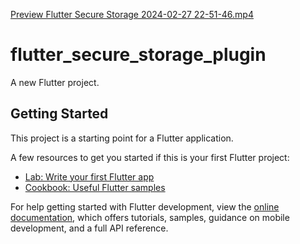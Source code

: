 [Preview Flutter Secure Storage 2024-02-27 22-51-46.mp4](Preview%20Flutter%20Secure%20Storage%202024-02-27%2022-51-46.mp4)
<br/>
# flutter_secure_storage_plugin

A new Flutter project.

## Getting Started

This project is a starting point for a Flutter application.

A few resources to get you started if this is your first Flutter project:

- [Lab: Write your first Flutter app](https://docs.flutter.dev/get-started/codelab)
- [Cookbook: Useful Flutter samples](https://docs.flutter.dev/cookbook)

For help getting started with Flutter development, view the
[online documentation](https://docs.flutter.dev/), which offers tutorials,
samples, guidance on mobile development, and a full API reference.
